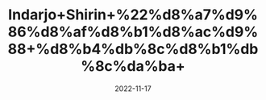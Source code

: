 ---
title: 'Indarjo+Shirin+%22%d8%a7%d9%86%d8%af%d8%b1%d8%ac%d9%88+%d8%b4%db%8c%d8%b1%db%8c%da%ba+'
date: '2022-11-17' 
metatag: '' 
inventory: '0' 
draft: false 
# meta description 
shortDescripton: 'Wrightia+Tinctoria+%22+It+treats+wounds+and+burns%2c+it+treats+jaundice.'
description: 'Herbs+%d8%ac%da%91%db%8c+%d8%a8%d9%88%d9%b9%db%8c'
longdescription: ''
tags: ''
brand: ''
subCategory: ''
unit: '10 gm-Pk'
sellCount: '0'
featured: True
# product Price
price: '40.0'
# Product Short Description
shortDescription: 'Wrightia+Tinctoria+%22+It+treats+wounds+and+burns%2c+it+treats+jaundice.'
productID: 'ACFCA8EB-0639-ED11-9968-005056B3A416'
type: 'products'
category: 'Herbs+%d8%ac%da%91%db%8c+%d8%a8%d9%88%d9%b9%db%8c' 
thumnailproduct: 'https://eraconnect.blob.core.windows.net/product-images/aminsaddiquidawakhana/db7edfbc-855b-4977-b6be-623b7b3d49b1.webp' 
images:
  - image: 'https://eraconnect.blob.core.windows.net/product-images/aminsaddiquidawakhana/db7edfbc-855b-4977-b6be-623b7b3d49b1.webp'  
Variants:
---